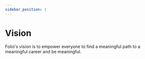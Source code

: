 ```yaml
---
sidebar_position: 1
---
```


# Vision

Folio's vision is to empower everyone to find a meaningful path to a meaningful career and be meaningful.
